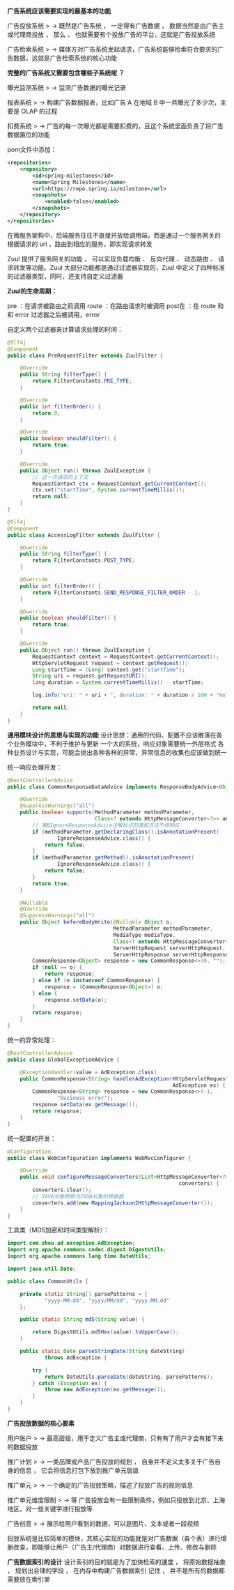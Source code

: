 **广告系统应该需要实现的最基本的功能**

广告投放系统 > ->  既然是广告系统 ， 一定得有广告数据 ， 数据当然是由广告主或代理商投放 ， 那么 ， 也就需要有个投放广告的平台，这就是广告投放系统

广告检索系统 > ->  媒体方对广告系统发起请求，广告系统能够检索符合要求的广告数据，这就是广告检索系统的核心功能

**完整的广告系统又需要包含哪些子系统呢  ？**

曝光监测系统 > ->  监测广告数据的曝光记录

报表系统 > ->  构建广告数据报表，比如广告 A  在地域 B 中一共曝光了多少次，主要是 OLAP  的过程

扣费系统 > ->  广告的每一次曝光都是需要扣费的，且这个系统里面负责了将广告数据置位的功能

pom文件中添加：

```xml
<repositories>
    <repository>
        <id>spring-milestones</id>
        <name>Spring Milestones</name>
        <url>https://repo.spring.io/milestone</url>
        <snapshots>
            <enabled>false</enabled>
        </snapshots>
    </repository>
</repositories>
```

在微服务架构中，后端服务往往不直接开放给调用端，而是通过一个服务网关的 根据请求的  url ，路由到相应的服务，即实现请求转发

Zuul  提供了服务网关的功能 ， 可以实现负载均衡 、 反向代理 、 动态路由 、 请求转发等功能。Zuul  大部分功能都是通过过滤器实现的，Zuul  中定义了四种标准的过滤器类型，同时，还支持自定义过滤器

**Zuul的生命周期：**

pre ：在请求被路由之前调用
route ：在路由请求时被调用
post在 ：在 route 和 和 error  过滤器之后被调用，error

自定义两个过滤器来计算请求处理的时间：

```java
@Slf4j
@Component
public class PreRequestFilter extends ZuulFilter {

    @Override
    public String filterType() {
        return FilterConstants.PRE_TYPE;
    }

    @Override
    public int filterOrder() {
        return 0;
    }

    @Override
    public boolean shouldFilter() {
        return true;
    }

    @Override
    public Object run() throws ZuulException {
        // 这一次请求的上下文
        RequestContext ctx = RequestContext.getCurrentContext();
        ctx.set("startTime", System.currentTimeMillis());
        return null;
    }
}
```

```java
@Slf4j
@Component
public class AccessLogFilter extends ZuulFilter {

    @Override
    public String filterType() {
        return FilterConstants.POST_TYPE;
    }

    @Override
    public int filterOrder() {
        return FilterConstants.SEND_RESPONSE_FILTER_ORDER - 1;
    }

    @Override
    public boolean shouldFilter() {
        return true;
    }

    @Override
    public Object run() throws ZuulException {
        RequestContext context = RequestContext.getCurrentContext();
        HttpServletRequest request = context.getRequest();
        Long startTime = (Long) context.get("startTime");
        String uri = request.getRequestURI();
        long duration = System.currentTimeMillis() - startTime;

        log.info("uri: " + uri + ", duration: " + duration / 100 + "ms");

        return null;
    }
}
```

**通用模块设计的思想与实现的功能**
设计思想：通用的代码、配置不应该散落在各个业务模块中，不利于维护与更新
一个大的系统，响应对象需要统一外层格式
各种业务设计与实现，可能会抛出各种各样的异常，异常信息的收集也应该做到统一

统一响应处理开发：

```java
@RestControllerAdvice
public class CommonResponseDataAdvice implements ResponseBodyAdvice<Object> {

    @Override
    @SuppressWarnings("all")
    public boolean supports(MethodParameter methodParameter,
                            Class<? extends HttpMessageConverter<?>> aClass) {
        // 被@IgnoreResponseAdvice注解标识的类和方法不作响应
        if (methodParameter.getDeclaringClass().isAnnotationPresent(
                IgnoreResponseAdvice.class)) {
            return false;
        }
        if (methodParameter.getMethod().isAnnotationPresent(
                IgnoreResponseAdvice.class)) {
            return false;
        }
        return true;
    }

    @Nullable
    @Override
    @SuppressWarnings("all")
    public Object beforeBodyWrite(@Nullable Object o,
                                  MethodParameter methodParameter,
                                  MediaType mediaType,
                                  Class<? extends HttpMessageConverter<?>> aClass,
                                  ServerHttpRequest serverHttpRequest,
                                  ServerHttpResponse serverHttpResponse) {
        CommonResponse<Object> response = new CommonResponse<>(0, "");
        if (null == o) {
            return response;
        } else if (o instanceof CommonResponse) {
            response = (CommonResponse<Object>) o;
        } else {
            response.setData(o);
        }
        return response;
    }
}
```

统一的异常处理：

```java
@RestControllerAdvice
public class GlobalExceptionAdvice {

    @ExceptionHandler(value = AdException.class)
    public CommonResponse<String> handlerAdException(HttpServletRequest req,
                                                     AdException ex) {
        CommonResponse<String> response = new CommonResponse<>(-1,
                "business error");
        response.setData(ex.getMessage());
        return response;
    }
}
```

统一配置的开发：

```java
@Configuration
public class WebConfiguration implements WebMvcConfigurer {

    @Override
    public void configureMessageConverters(List<HttpMessageConverter<?>>
                                                       converters) {
        converters.clear();
        // JAVA对象转换为JSON对象的转换器
        converters.add(new MappingJackson2HttpMessageConverter());
    }
}
```

工具类（MD5加密和时间类型解析）：

```java
import com.zhou.ad.exception.AdException;
import org.apache.commons.codec.digest.DigestUtils;
import org.apache.commons.lang.time.DateUtils;

import java.util.Date;

public class CommonUtils {

    private static String[] parsePatterns = {
            "yyyy-MM-dd", "yyyy/MM/dd", "yyyy.MM.dd"
    };

    public static String md5(String value) {

        return DigestUtils.md5Hex(value).toUpperCase();
    }

    public static Date parseStringDate(String dateString)
            throws AdException {

        try {
            return DateUtils.parseDate(dateString, parsePatterns);
        } catch (Exception ex) {
            throw new AdException(ex.getMessage());
        }
    }
}
```

**广告投放数据的核心要素**

用户账户 > ->  最高层级，用于定义广告主或代理商，只有有了用户才会有接下来的数据投放

推广计划 > ->  一类品牌或产品广告投放的规划 ， 自身并不定义太多关于广告自身的信息 ， 它会将信息打包下放到推广单元层级

推广单元 > ->  一个确定的广告投放策略，描述了投放广告的规则信息

推广单元维度限制 > -> 等 广告投放会有一些限制条件，例如只投放到北京、上海地区，对一些关键字进行投放等

广告创意 > -> 展示给用户看到的数据，可以是图片、文本或者一段视频

投放系统是比较简单的模块，其核心实现的功能就是对广告数据（各个表）进行增删改查，即能够让用户（广告主/代理商）对数据进行查看、上传、修改与删除

**广告数据索引的设计**
设计索引的目的就是为了加快检索的速度 ， 将原始数据抽象 ， 规划出合理的字段 ， 在内存中构建广告数据索引 记住 ， 并不是所有的数据都需要放在索引里